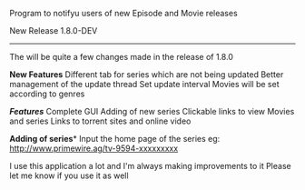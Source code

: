 Program to notifyu users of new Episode and Movie releases

New Release 1.8.0-DEV
************************
The will be quite a few changes made in the release of 1.8.0

**New Features**
Different tab for series which are not being updated
Better management of the update thread
Set update interval
Movies will be set according to genres


***Features***
Complete GUI
Adding of new series
Clickable links to view Movies and series
Links to torrent sites and online video


**Adding of series***
Input the home page of the series
eg: http://www.primewire.ag/tv-9594-xxxxxxxxx

I use this application a lot and I'm always making improvements to it
Please let me know if you use it as well

